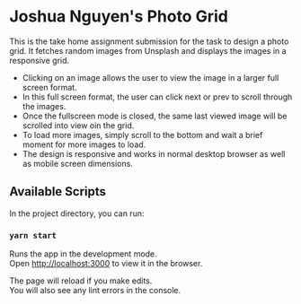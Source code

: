 # Joshua Nguyen's Photo Grid

This is the take home assignment submission for the task to design a photo grid. It fetches random images from Unsplash and displays the images in a responsive grid.
* Clicking on an image allows the user to view the image in a larger full screen format. 
* In this full screen format, the user can click next or prev to scroll through the images.
* Once the fullscreen mode is closed, the same last viewed image will be scrolled into view oin the grid. 
* To load more images, simply scroll to the bottom and wait a brief moment for more images to load.
* The design is responsive and works in normal desktop browser as well as mobile screen dimensions.

## Available Scripts

In the project directory, you can run:

### `yarn start`

Runs the app in the development mode.\
Open [http://localhost:3000](http://localhost:3000) to view it in the browser.

The page will reload if you make edits.\
You will also see any lint errors in the console.
